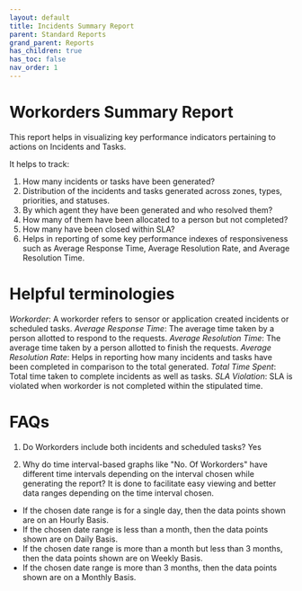 ```yaml
---
layout: default
title: Incidents Summary Report
parent: Standard Reports
grand_parent: Reports
has_children: true
has_toc: false
nav_order: 1
---
```


# Workorders Summary Report
This report helps in visualizing key performance indicators pertaining to actions on Incidents and Tasks.

It helps to track:

1. How many incidents or tasks have been generated?
2. Distribution of the incidents and tasks generated across zones, types, priorities, and statuses.
3. By which agent they have been generated and who resolved them?
4. How many of them have been allocated to a person but not completed?
5. How many have been closed within SLA? 
6. Helps in reporting of some key performance indexes of responsiveness such as Average Response Time, Average Resolution Rate, and Average Resolution Time.

# Helpful terminologies
*Workorder*: A workorder refers to sensor or application created incidents or scheduled tasks.
*Average Response Time*: The average time taken by a person allotted to respond to the requests.
*Average Resolution Time*: The average time taken by a person allotted to finish the requests.
*Average Resolution Rate*: Helps in reporting how many incidents and tasks have been completed in comparison to the total generated.
*Total Time Spent*: Total time taken to complete incidents as well as tasks.
*SLA Violation*: SLA is violated when workorder is not completed within the stipulated time.

# FAQs
1. Do Workorders include both incidents and scheduled tasks?
Yes

2. Why do time interval-based graphs like "No. Of Workorders" have different time intervals depending on the interval chosen while generating the report?
It is done to facilitate easy viewing and better data ranges depending on the time interval chosen.
- If the chosen date range is for a single day, then the data points shown are on an Hourly Basis.
- If the chosen date range is less than a month, then the data points shown are on Daily Basis.
- If the chosen date range is more than a month but less than 3 months, then the data points shown are on Weekly Basis.
- If the chosen date range is more than 3 months, then the data points shown are on a Monthly Basis.
